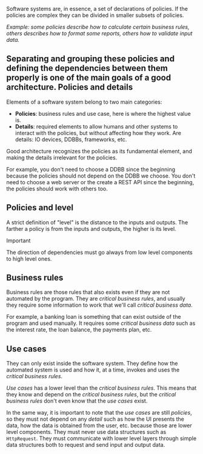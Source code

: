 Software systems are, in essence, a set of declarations of policies. If the policies are complex they can be divided in smaller subsets of policies. 

*Example: some policies describe how to calculate certain business rules, others describes how to format some reports, others how to validate input data.*

Separating and grouping these policies and defining the dependencies between them properly is one of the main goals of a good architecture.
Policies and details
-------------
Elements of a software system belong to two main categories:
- **Policies**: business rules and use case, here is where the highest value is.
- **Details**: required elements to allow humans and other systems to interact with the policies, but without affecting how they work. Are details: IO devices, DDBBs, frameworks, etc.

Good architecture recognizes the policies as its fundamental element, and making the details irrelevant for the policies.

For example, you don't need to choose a DDBB since the beginning because the policies should not depend on the DDBB we choose. You don't need to choose a web server or the create a REST API since the beginning, the policies should work with others too.

Policies and level
------------
A strict definition of "level" is the distance to the inputs and outputs. The farther a policy is from the inputs and outputs, the higher is its level.

> [!important]
> The direction of dependencies must go always from low level components to high level ones.

Business rules
-----------
Business rules are those rules that also exists even if they are not automated by the program. They are *critical business rules*, and usually they require some information to work that we'll call *critical business data*.

For example, a banking loan is something that can exist outside of the program and used manually. It requires some *critical business data* such as the interest rate, the loan balance, the payments plan, etc.

Use cases
---------
They can only exist inside the software system. They define how the automated system is used and how it, at a time, invokes and uses the *critical business rules*.

*Use cases* has a lower level than the *critical business rules*. This means that they know and depend on the *critical business rules*, but the *critical business rules* don't even know that the *use cases* exist.

In the same way, it is important to note that the *use cases* are still *policies*, so they must not depend on any *detail* such as how the UI presents the data, how the data is obtained from the user, etc. because those are lower level components. They must never use data structures such as `HttpRequest`. They must communicate with lower level layers through simple data structures both to request and send input and output data.